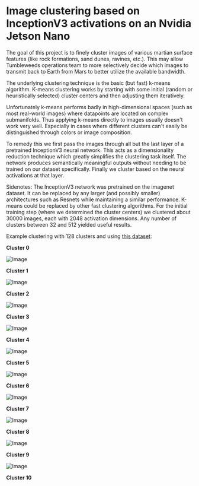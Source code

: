 # Image clustering based on InceptionV3 activations on an Nvidia Jetson Nano

The goal of this project is to finely cluster images of various martian surface features (like rock formations, sand dunes, ravines, etc.). This may allow Tumbleweeds operations team to more selectively decide which images to transmit back to Earth from Mars to better utilize the available bandwidth.

The underlying clustering technique is the basic (but fast) k-means algorithm. K-means clustering works by starting with some initial (random or heuristically selected) cluster centers and then adjusting them iteratively.

Unfortunately k-means performs badly in high-dimensional spaces (such as most real-world images) where datapoints are located on complex submanifolds. Thus applying k-means directly to images usually doesn't work very well. Especially in cases where different clusters can't easily be distinguished through colors or image composition.

To remedy this we first pass the images through all but the last layer of a pretrained InceptionV3 neural network.
This acts as a dimensionality reduction technique which greatly simplifies the clustering task itself. The network produces semantically meaningful outputs without needing to be trained on our dataset specifically.
Finally we cluster based on the neural activations at that layer.

Sidenotes:
The InceptionV3 network was pretrained on the imagenet dataset. It can be replaced by any larger (and possibly smaller) architectures such as Resnets while maintaining a similar performance.
K-means could be replaced by other fast clustering algorithms. For the initial training step (where we determined the cluster centers) we clustered about 30000 images, each with 2048 activation dimensions. Any number of clusters between 32 and 512 yielded useful results.

Example clustering with 128 clusters and using [this dataset](https://dominikschmidt.xyz/mars32k/):

**Cluster 0**

![Image](https://raw.githubusercontent.com/schmidtdominik/jetson-nano-inception-clustering/master/example%20images/c1.png)

**Cluster 1**

![Image](https://raw.githubusercontent.com/schmidtdominik/jetson-nano-inception-clustering/master/example%20images/c2.png)

**Cluster 2**

![Image](https://raw.githubusercontent.com/schmidtdominik/jetson-nano-inception-clustering/master/example%20images/c3.png)

**Cluster 3**

![Image](https://raw.githubusercontent.com/schmidtdominik/jetson-nano-inception-clustering/master/example%20images/c4.png)

**Cluster 4**

![Image](https://raw.githubusercontent.com/schmidtdominik/jetson-nano-inception-clustering/master/example%20images/c5.png)

**Cluster 5**

![Image](https://raw.githubusercontent.com/schmidtdominik/jetson-nano-inception-clustering/master/example%20images/c6.png)

**Cluster 6**

![Image](https://raw.githubusercontent.com/schmidtdominik/jetson-nano-inception-clustering/master/example%20images/c7.png)

**Cluster 7**

![Image](https://raw.githubusercontent.com/schmidtdominik/jetson-nano-inception-clustering/master/example%20images/c8.png)

**Cluster 8**

![Image](https://raw.githubusercontent.com/schmidtdominik/jetson-nano-inception-clustering/master/example%20images/c9.png)

**Cluster 9**

![Image](https://raw.githubusercontent.com/schmidtdominik/jetson-nano-inception-clustering/master/example%20images/c10.png)

**Cluster 10**


